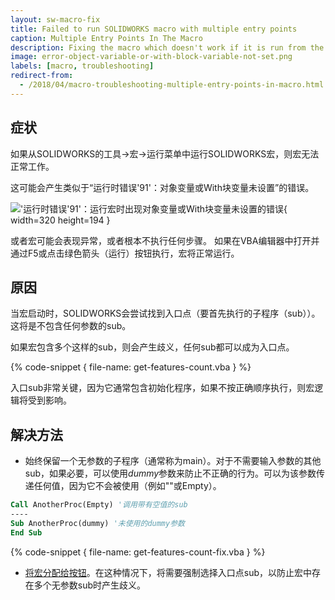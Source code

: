 ```yaml
---
layout: sw-macro-fix
title: Failed to run SOLIDWORKS macro with multiple entry points
caption: Multiple Entry Points In The Macro
description: Fixing the macro which doesn't work if it is run from the Tools->Macro->Run menu in SOLIDWORKS but works correctly if opened in the VBA editor and executed via F5 or by clicking green arrow
image: error-object-variable-or-with-block-variable-not-set.png
labels: [macro, troubleshooting]
redirect-from:
  - /2018/04/macro-troubleshooting-multiple-entry-points-in-macro.html
---
```

## 症状

如果从SOLIDWORKS的工具->宏->运行菜单中运行SOLIDWORKS宏，则宏无法正常工作。

这可能会产生类似于“运行时错误'91'：对象变量或With块变量未设置”的错误。

!['运行时错误'91'：运行宏时出现对象变量或With块变量未设置的错误](error-object-variable-or-with-block-variable-not-set.png){ width=320 height=194 }

或者宏可能会表现异常，或者根本不执行任何步骤。
如果在VBA编辑器中打开并通过F5或点击绿色箭头（运行）按钮执行，宏将正常运行。

## 原因

当宏启动时，SOLIDWORKS会尝试找到入口点（要首先执行的子程序（sub））。这将是不包含任何参数的sub。

如果宏包含多个这样的sub，则会产生歧义，任何sub都可以成为入口点。

{% code-snippet { file-name: get-features-count.vba } %}

入口sub非常关键，因为它通常包含初始化程序，如果不按正确顺序执行，则宏逻辑将受到影响。

## 解决方法

* 始终保留一个无参数的子程序（通常称为main）。对于不需要输入参数的其他sub，如果必要，可以使用*dummy*参数来防止不正确的行为。可以为该参数传递任何值，因为它不会被使用（例如""或Empty）。

~~~ vb
Call AnotherProc(Empty) '调用带有空值的sub
----
Sub AnotherProc(dummy) '未使用的dummy参数
End Sub
~~~

{% code-snippet { file-name: get-features-count-fix.vba } %}

* [将宏分配给按钮](/solidworks-api/getting-started/macros/macro-buttons)。在这种情况下，将需要强制选择入口点sub，以防止宏中存在多个无参数sub时产生歧义。